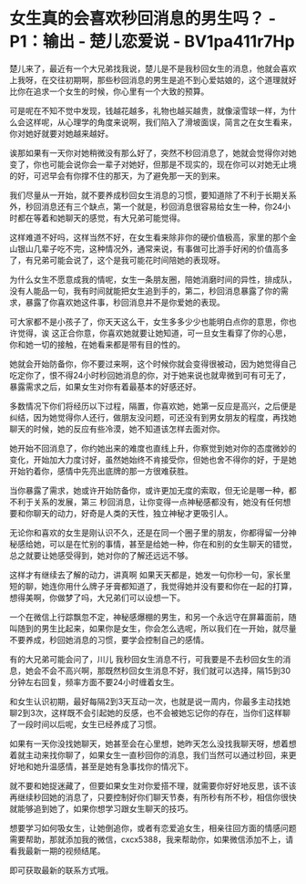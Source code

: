 # 女生真的会喜欢秒回消息的男生吗？ - P1：输出 - 楚儿恋爱说 - BV1pa411r7Hp

楚儿来了，最近有一个大兄弟找我说，楚儿是不是我秒回女生的消息，他就会喜欢上我呀，在交往初期啊，那些秒回消息的男生是追不到心爱姑娘的，这个道理就好比你在追求一个女生的时候，你心里有一个大致的预算。

可是呢在不知不觉中发现，钱越花越多，礼物也越买越贵，就像滚雪球一样，为什么会这样呢，从心理学的角度来说啊，我们陷入了滑坡面误，简言之在女生看来，你对她好就要对她越来越好。

诶那如果有一天你对她稍微没有那么好了，突然不秒回消息了，她就会觉得你对她变了，你也可能会说你会一辈子对她好，但那是不现实的，现在你可以对她无止境的好，可迟早会有你撑不住的那天，为了避免那一天的到来。

我们尽量从一开始，就不要养成秒回女生消息的习惯，要知道除了不利于长期关系外，秒回消息还有三个缺点，第一个就是，秒回消息很容易给女生一种，你24小时都在等着和她聊天的感觉，有大兄弟可能觉得。

这样难道不好吗，这样当然不好，在女生看来除非你的硬价值极高，家里的那个金山银山几辈子吃不完，这种情况外，通常来说，有事做可比游手好闲的价值高多了，有兄弟可能会说了，这个是我可能花时间陪她的表现呀。

为什么女生不愿意成我的情呢，女生一条朋友圈，陪她消磨时间的异性，排成队，没有人能品一句，我有时间就能把女生追到手的，第二，秒回消息暴露了你的需求，暴露了你喜欢她这件事，秒回消息并不是你爱她的表现。

可大家都不是小孩子了，你天天这么干，女生多多少少也能明白点你的意思，你也许觉得，诶 这正合你意，你喜欢她就要让她知道，可一旦女生看穿了你的心思，你和她一切的接触，在她看来都是带有目的性的。

她就会开始防备你，你不要过来啊，这个时候你就会变得很被动，因为她觉得自己吃定你了，恨不得24小时秒回她消息的你，对于她来说也就卑微到可有可无了，暴露需求之后，如果女生对你有着最基本的好感还好。

多数情况下你们将经历以下过程，隔置，你喜欢她，她第一反应是高兴，之后便是纠结，因为她觉得你人还行，做朋友没问题，可还没有到男女朋友的程度，再找她聊天的时候，她的反应有些冷漠，她不知道该怎样去面对你。

她开始不回消息了，你约她出来的难度也直线上升，你察觉到她对你的态度微妙的变化，开始加大力度讨好，虽然她始终不肯接受你，但她也舍不得你的好，于是她开始钓着你，感情中先亮出底牌的那一方很难获胜。

当你暴露了需求，她或许开始防备你，或许更加无度的索取，但无论是哪一种，都不利于关系的发展，第三 秒回消息，让你变得一点神秘感都没有，她没有任何想要和你聊天的动力，好奇是人类的天性，独立神秘才更吸引人。

无论你和喜欢的女生是刚认识不久，还是在同一个圈子里的朋友，你都得留一分神秘感给她，可以是在忙别的事情，甚至是给她一种，你在和别的女生聊天的错觉，总之就要让她感受得到，她对你的了解还远远不够。

这样才有继续去了解的动力，讲真啊 如果天天都是，她发一句你秒一句，家长里短的聊，她连你用什么牌子牙膏都知道了，我觉得她并没有要和你在一起的打算，想得美啊，你做梦了吗，大兄弟们可以设想一下。

一个在微信上行踪飘忽不定，神秘感爆棚的男生，和另一个永远守在屏幕面前，随叫随到的男生比起来，如果你是女生，你会怎么选呢，所以我们在一开始，就尽量不要养成，秒回她消息的习惯，要学会控制自己的感情。

有的大兄弟可能会问了，川儿 我秒回女生消息不行，可我要是不去秒回女生的消息，她会不会不高兴啊，那既然秒回女生消息不好，我们就可以选择，隔15到30分钟左右回复，频率方面不要24小时缠着女生。

和女生认识初期，最好每隔2到3天互动一次，也就是说一周内，你最多主动找她聊2到3次，这样既不会引起她的反感，也不会被她忘记你的存在，当你们这样聊了一段时间以后呢，女生已经养成了习惯。

如果有一天你没找她聊天，她甚至会在心里想，她昨天怎么没找我聊天呀，想着想着就主动来找你聊了，如果女生一直秒回你的消息，我们当然可以通过秒回，来更好地和她升温感情，甚至是她有急事找你的情况下。

就不要和她捉迷藏了，但要如果女生对你爱搭不理，就需要你好好地反思，该不该再继续秒回她的消息了，只要控制好你们聊天节奏，有所秒有所不秒，相信你很快就能够追到她了，如果你想学习跟女生聊天的技巧。

想要学习如何吸女生，让她倒追你，或者有恋爱追女生，相亲往回方面的情感问题需要帮助，那就添加我的微信，cxcx5388，我来帮助你，如果微信添加不上，请看我最新一期的视频结尾。

即可获取最新的联系方式哦。